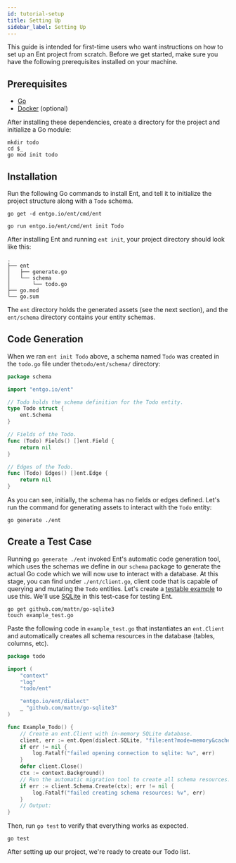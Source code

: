 ```yaml
---
id: tutorial-setup
title: Setting Up
sidebar_label: Setting Up
---
```


This guide is intended for first-time users who want instructions on how to set up an Ent project from scratch.
Before we get started, make sure you have the following prerequisites installed on your machine.

## Prerequisites

- [Go](https://golang.org/doc/install)
- [Docker](https://docs.docker.com/get-docker) (optional)

After installing these dependencies, create a directory for the project and initialize a Go module:

```console
mkdir todo
cd $_
go mod init todo
```

## Installation

Run the following Go commands to install Ent, and tell it to initialize the project structure along with a `Todo` schema.

```console
go get -d entgo.io/ent/cmd/ent
```

```console
go run entgo.io/ent/cmd/ent init Todo
```

After installing Ent and running `ent init`, your project directory should look like this:

```console
.
├── ent
│   ├── generate.go
│   └── schema
│       └── todo.go
├── go.mod
└── go.sum
```

The `ent` directory holds the generated assets (see the next section), and the `ent/schema` directory contains your
entity schemas.

## Code Generation

When we ran `ent init Todo` above, a schema named `Todo`  was created in the `todo.go` file under the`todo/ent/schema/` directory:

```go
package schema

import "entgo.io/ent"

// Todo holds the schema definition for the Todo entity.
type Todo struct {
	ent.Schema
}

// Fields of the Todo.
func (Todo) Fields() []ent.Field {
	return nil
}

// Edges of the Todo.
func (Todo) Edges() []ent.Edge {
	return nil
}
```

As you can see, initially, the schema has no fields or edges defined. Let's run the command for generating assets to interact with
the `Todo` entity:

```console
go generate ./ent
```

## Create a Test Case

Running `go generate ./ent` invoked Ent's automatic code generation tool, which uses the schemas we define in our `schema` package to generate the actual Go code which we will now use to interact with a database. At this stage, you can find under `./ent/client.go`, client code that is capable of  querying and mutating the `Todo` entities. Let's create a
[testable example](https://blog.golang.org/examples) to use this. We'll use [SQLite](https://github.com/mattn/go-sqlite3)
in this test-case for testing Ent.

```console
go get github.com/mattn/go-sqlite3
touch example_test.go
```

Paste the following code in `example_test.go` that instantiates an `ent.Client` and automatically creates all schema resources
in the database (tables, columns, etc).

```go
package todo

import (
	"context"
	"log"
	"todo/ent"

	"entgo.io/ent/dialect"
	_ "github.com/mattn/go-sqlite3"
)

func Example_Todo() {
	// Create an ent.Client with in-memory SQLite database.
	client, err := ent.Open(dialect.SQLite, "file:ent?mode=memory&cache=shared&_fk=1")
	if err != nil {
		log.Fatalf("failed opening connection to sqlite: %v", err)
	}
	defer client.Close()
	ctx := context.Background()
	// Run the automatic migration tool to create all schema resources.
	if err := client.Schema.Create(ctx); err != nil {
		log.Fatalf("failed creating schema resources: %v", err)
	}
	// Output:
}
```

Then, run `go test` to verify that everything works as expected.

```console
go test
```

After setting up our project, we're ready to create our Todo list.
